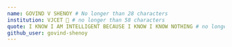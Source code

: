 ```yaml
---
name: GOVIND V SHENOY # No longer than 28 characters
institution: VJCET 🚩 # no longer than 58 characters
quote: I KNOW I AM INTELLIGENT BECAUSE I KNOW I KNOW NOTHING # no longer than 100 characters, avoid using quotes(") to guarantee the format remains the same.
github_user: govind-shenoy
---
```

